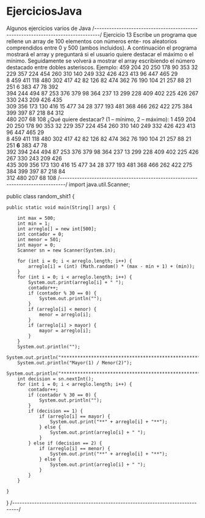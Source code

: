 # EjerciciosJava
Algunos ejercicios varios de Java
/*--------------------------------------------------------------------------------*/
Ejercicio 13
Escribe un programa que rellene un array de 100 elementos con números ente-
ros aleatorios comprendidos entre 0 y 500 (ambos incluidos). A continuación
el programa mostrará el array y preguntará si el usuario quiere destacar el
máximo o el mínimo. Seguidamente se volverá a mostrar el array escribiendo
el número destacado entre dobles asteriscos.
Ejemplo:
459 204 20 250 178 90 353 32 229 357 224 454 260 310 140 249 332 426 423 413 96 447 465 29\
8 459 411 118 480 302 417 42 82 126 82 474 362 76 190 104 21 257 88 21 251 6 383 47 78 392\
394 244 494 87 253 376 379 98 364 237 13 299 228 409 402 225 426 267 330 243 209 426 435 \
309 356 173 130 416 15 477 34 28 377 193 481 368 466 262 422 275 384 399 397 87 218 84 312\
480 207 68 108
¿Qué quiere destacar? (1 – mínimo, 2 – máximo): 1
459 204 20 250 178 90 353 32 229 357 224 454 260 310 140 249 332 426 423 413 96 447 465 29\
8 459 411 118 480 302 417 42 82 126 82 474 362 76 190 104 21 257 88 21 251 **6** 383 47 78\
392 394 244 494 87 253 376 379 98 364 237 13 299 228 409 402 225 426 267 330 243 209 426 \
435 309 356 173 130 416 15 477 34 28 377 193 481 368 466 262 422 275 384 399 397 87 218 84\
312 480 207 68 108
/*--------------------------------------------------------------------------------*/
import java.util.Scanner;

public class random_shit1 {

	public static void main(String[] args) {

		int max = 500;
		int min = 1;
		int arreglo[] = new int[500];
		int contador = 0;
		int menor = 501;
		int mayor = 0;
		Scanner sn = new Scanner(System.in);

		for (int i = 0; i < arreglo.length; i++) {
			arreglo[i] = (int) (Math.random() * (max - min + 1) + (min));
		}
		for (int i = 0; i < arreglo.length; i++) {
			System.out.print(arreglo[i] + " ");
			contador++;
			if (contador % 30 == 0) {
				System.out.println("");
			}
			if (arreglo[i] < menor) {
				menor = arreglo[i];
			}
			if (arreglo[i] > mayor) {
				mayor = arreglo[i];
			}
		}
		System.out.println("");
		System.out.println("***************************************************************");
		System.out.println("Mayor(1) / Menor(2)");
		System.out.println("***************************************************************");
		int decision = sn.nextInt();
		for (int i = 0; i < arreglo.length; i++) {
			contador++;
			if (contador % 30 == 0) {
				System.out.println("");
			}
			if (decision == 1) {
				if (arreglo[i] == mayor) {
					System.out.print("**" + arreglo[i] + "**");
				} else {
					System.out.print(arreglo[i] + " ");
				}
			} else if (decision == 2) {
				if (arreglo[i] == menor) {
					System.out.print("**" + arreglo[i] + "**");
				} else {
					System.out.print(arreglo[i] + " ");
				}
			}
		}

	}

}
/*--------------------------------------------------------------------------------*/
